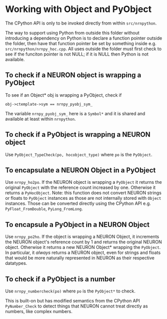 Working with Object and PyObject
================================

The CPython API is only to be invoked directly from within `src/nrnpython`.

The way to support using Python from outside this folder without introducing a dependency on Python is to declare a function
pointer outside the folder, then have that function pointer be set by something inside e.g. `src/nrnpython/nrnpy_hoc.cpp`.
All uses outside the folder must first check to see if the funciton pointer is not NULL; if it is NULL then Python is not
available.



To check if a NEURON object is wrapping a PyObject
--------------------------------------------------

To see if an Object* obj is wrapping a PyObject, check if

    obj->ctemplate->sym == nrnpy_pyobj_sym_

The variable `nrnpy_pyobj_sym_` here is a `Symbol*` and it is shared and available at least within `nrnpython`.


To check if a PyObject is wrapping a NEURON object
--------------------------------------------------

Use `PyObject_TypeCheck(po, hocobject_type)` where `po` is the `PyObject`.


To encapsulate a NEURON Object in a PyObject
--------------------------------------------

Use `nrnpy_ho2po`. If the NEURON object is wrapping a `PyObject` it returns the original `PyObject` with the reference count increased by one.
Otherwise it returns a `PyHocObject`. Note: this function does not convert NEURON strings or floats to `PyObject` instances as those are
not internally stored with `Object` instances. Those can be converted directly using the CPython API e.g. `PyFloat_FromDouble`, `PyLong_FromLong`.


To encapsule a PyObject in a NEURON Object
------------------------------------------

Use `nrnpy_po2ho`. If the object is wrapping a NEURON Object, it increments the NEURON object's reference count by 1 and returns the original
NEURON object. Otherwise it returns a new NEURON Object* wrapping the `PyObject`. In particular, it *always* returns a NEURON object, even for
strings and floats that would be more naturally represented in NEURON as their respective datatypes.

To check if a PyObject is a number
----------------------------------

Use `nrnpy_numbercheck(po)` where `po` is the `PyObject*` to check.

This is built-on but has modified semantics from the CPython API `PyNumber_Check` to detect things that NEURON cannot treat directly as numbers,
like complex numbers.
